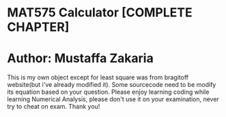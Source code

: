 # MAT575 Calculator [COMPLETE CHAPTER]
# Author: Mustaffa Zakaria
This is my own object except for least square was from bragitoff website(but i've already modified it).
Some sourcecode need to be modify its equation based on your question.
Please enjoy learning coding while learning Numerical Analysis, please don't use it on your examination, never try to cheat on exam.
Thank you!
